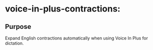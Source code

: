 # voice-in-plus-contractions: 

## Purpose
Expand English contractions automatically when using Voice In Plus for dictation.
